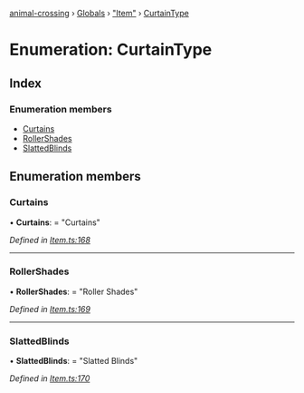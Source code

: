 [animal-crossing](../README.md) › [Globals](../globals.md) › ["Item"](../modules/_item_.md) › [CurtainType](_item_.curtaintype.md)

# Enumeration: CurtainType

## Index

### Enumeration members

* [Curtains](_item_.curtaintype.md#curtains)
* [RollerShades](_item_.curtaintype.md#rollershades)
* [SlattedBlinds](_item_.curtaintype.md#slattedblinds)

## Enumeration members

###  Curtains

• **Curtains**: = "Curtains"

*Defined in [Item.ts:168](https://github.com/Norviah/animal-crossing/blob/37c048c/module/types/Item.ts#L168)*

___

###  RollerShades

• **RollerShades**: = "Roller Shades"

*Defined in [Item.ts:169](https://github.com/Norviah/animal-crossing/blob/37c048c/module/types/Item.ts#L169)*

___

###  SlattedBlinds

• **SlattedBlinds**: = "Slatted Blinds"

*Defined in [Item.ts:170](https://github.com/Norviah/animal-crossing/blob/37c048c/module/types/Item.ts#L170)*
